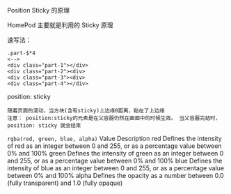 Position Sticky 的原理

HomePod 主要就是利用的 Sticky 原理

速写法：

```
.part-$*4
<-->
<div class="part-1"></div>
<div class="part-2"><div>
<div class="part-3"><div>
<div class="part-4"></div>
```

position: sticky

```
随着页面的滚动，当方块(含有sticky)上边缘0距离，粘在了上边缘
注意： position:sticky的元素是在父容器仍然在画面中的时候生效。 当父容器完结时，position: sticky 就会结束
```

`rgba(red, green, blue, alpha)`
Value Description
red Defines the intensity of red as an integer between 0 and 255, or as a percentage value between 0% and 100%
green Defines the intensity of green as an integer between 0 and 255, or as a percentage value between 0% and 100%
blue Defines the intensity of blue as an integer between 0 and 255, or as a percentage value between 0% and 100%
alpha Defines the opacity as a number between 0.0 (fully transparent) and 1.0 (fully opaque)
